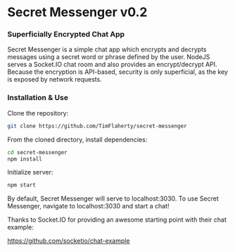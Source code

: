 # Secret Messenger v0.2
### Superficially Encrypted Chat App

Secret Messenger is a simple chat app which 
encrypts and decrypts messages using a secret 
word or phrase defined by the user. NodeJS
serves a Socket.IO chat room and also provides
an encrypt/decrypt API. Because the encryption
is API-based, security is only superficial, as
the key is exposed by network requests.

### Installation & Use
Clone the repository:
```bash
git clone https://github.com/TimFlaherty/secret-messenger
```

From the cloned directory, install dependencies:
```bash
cd secret-messenger
npm install
```

Initialize server:
```bash
npm start
```

By default, Secret Messenger will serve to localhost:3030.
To use Secret Messenger, navigate to localhost:3030 and
start a chat!

Thanks to Socket.IO for providing an awesome 
starting point with their chat example:

https://github.com/socketio/chat-example
